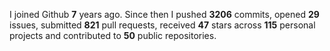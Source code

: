 
I joined Github **7** years ago. Since then I pushed **3206** commits, opened **29** issues, submitted **821** pull requests, received **47** stars across **115** personal projects and contributed to **50** public repositories.
